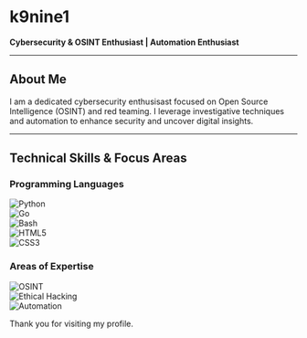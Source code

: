 # k9nine1

**Cybersecurity & OSINT Enthusiast | Automation Enthusiast**

---

## About Me

I am a dedicated cybersecurity enthusisast focused on Open Source Intelligence (OSINT) and red teaming. I leverage investigative techniques and automation to enhance security and uncover digital insights.

---

## Technical Skills & Focus Areas

### Programming Languages  
![Python](https://img.shields.io/badge/Python-3776AB?style=for-the-badge&logo=python&logoColor=white)  
![Go](https://img.shields.io/badge/Golang-00ADD8?style=for-the-badge&logo=go&logoColor=white)  
![Bash](https://img.shields.io/badge/Bash-4EAA25?style=for-the-badge&logo=gnu-bash&logoColor=white)  
![HTML5](https://img.shields.io/badge/HTML5-E34F26?style=for-the-badge&logo=html5&logoColor=white)  
![CSS3](https://img.shields.io/badge/CSS3-1572B6?style=for-the-badge&logo=css3&logoColor=white)  

### Areas of Expertise  
![OSINT](https://img.shields.io/badge/OSINT-0052CC?style=for-the-badge&logo=googlescholar&logoColor=white)  
![Ethical Hacking](https://img.shields.io/badge/Ethical_Hacking-28A745?style=for-the-badge)  
![Automation](https://img.shields.io/badge/Automation-F4B400?style=for-the-badge)  


Thank you for visiting my profile.
